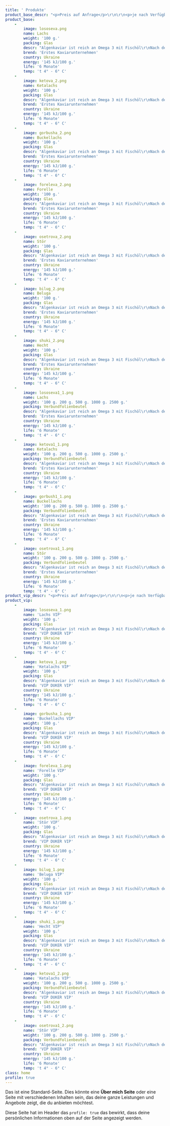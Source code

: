 ```yaml
---
title: ' Produkte'
product_base_descr: "<p>Preis auf Anfrage</p>\r\n\r\n<p>je nach Verfügbarkeit und Auftragsvolumen.</p>\r\n\r\n<p>Das Mindestvolumen beträgt 500 kg.</p>"
product_base:
    -
        image: lososeva.png
        name: Lachs
        weight: '100 g.'
        packing: Glas
        descr: "Algenkaviar ist reich an Omega 3 mit Fischöl\r\nNach dem Geschmack ist es fast natürlich"
        brend: 'Erstes Kaviarunternehmen'
        country: Ukraine
        energy: '145 kJ/100 g.'
        life: '6 Monate'
        temp: 't 4° - 6° C'
    -
        image: ketova_2.png
        name: Ketalachs
        weight: '100 g.'
        packing: Glas
        descr: "Algenkaviar ist reich an Omega 3 mit Fischöl\r\nNach dem Geschmack ist es fast natürlich"
        brend: 'Erstes Kaviarunternehmen'
        country: Ukraine
        energy: '145 kJ/100 g.'
        life: '6 Monate'
        temp: 't 4° - 6° C'
    -
        image: gorbusha_2.png
        name: Buckellachs
        weight: '100 g.'
        packing: Glas
        descr: "Algenkaviar ist reich an Omega 3 mit Fischöl\r\nNach dem Geschmack ist es fast natürlich"
        brend: 'Erstes Kaviarunternehmen'
        country: Ukraine
        energy: '145 kJ/100 g.'
        life: '6 Monate'
        temp: 't 4° - 6° C'
    -
        image: foreleva_2.png
        name: Forelle
        weight: '100 g.'
        packing: Glas
        descr: "Algenkaviar ist reich an Omega 3 mit Fischöl\r\nNach dem Geschmack ist es fast natürlich"
        brend: 'Erstes Kaviarunternehmen'
        country: Ukraine
        energy: '145 kJ/100 g.'
        life: '6 Monate'
        temp: 't 4° - 6° C'
    -
        image: osetrova_2.png
        name: Stör
        weight: '100 g.'
        packing: Glas
        descr: "Algenkaviar ist reich an Omega 3 mit Fischöl\r\nNach dem Geschmack ist es fast natürlich"
        brend: 'Erstes Kaviarunternehmen'
        country: Ukraine
        energy: '145 kJ/100 g.'
        life: '6 Monate'
        temp: 't 4° - 6° C'
    -
        image: bilug_2.png
        name: Belugа
        weight: '100 g.'
        packing: Glas
        descr: "Algenkaviar ist reich an Omega 3 mit Fischöl\r\nNach dem Geschmack ist es fast natürlich"
        brend: 'Erstes Kaviarunternehmen'
        country: Ukraine
        energy: '145 kJ/100 g.'
        life: '6 Monate'
        temp: 't 4° - 6° C'
    -
        image: shuki_2.png
        name: Hecht
        weight: '100 g.'
        packing: Glas
        descr: "Algenkaviar ist reich an Omega 3 mit Fischöl\r\nNach dem Geschmack ist es fast natürlich"
        brend: 'Erstes Kaviarunternehmen'
        country: Ukraine
        energy: '145 kJ/100 g.'
        life: '6 Monate'
        temp: 't 4° - 6° C'
    -
        image: lososeva1_1.png
        name: Lachs
        weight: '100 g. 200 g. 500 g. 1000 g. 2500 g.'
        packing: Verbundfolienbeutel
        descr: "Algenkaviar ist reich an Omega 3 mit Fischöl\r\nNach dem Geschmack ist es fast natürlich"
        brend: 'Erstes Kaviarunternehmen'
        country: Ukraine
        energy: '145 kJ/100 g.'
        life: '6 Monate'
        temp: 't 4° - 6° C'
    -
        image: ketova1_1.png
        name: Ketalachs
        weight: '100 g. 200 g. 500 g. 1000 g. 2500 g.'
        packing: Verbundfolienbeutel
        descr: "Algenkaviar ist reich an Omega 3 mit Fischöl\r\nNach dem Geschmack ist es fast natürlich"
        brend: 'Erstes Kaviarunternehmen'
        country: Ukraine
        energy: '145 kJ/100 g.'
        life: '6 Monate'
        temp: 't 4° - 6° C'
    -
        image: gorbush1_1.png
        name: Buckellachs
        weight: '100 g. 200 g. 500 g. 1000 g. 2500 g.'
        packing: Verbundfolienbeutel
        descr: "Algenkaviar ist reich an Omega 3 mit Fischöl\r\nNach dem Geschmack ist es fast natürlich"
        brend: 'Erstes Kaviarunternehmen'
        country: Ukraine
        energy: '145 kJ/100 g.'
        life: '6 Monate'
        temp: 't 4° - 6° C'
    -
        image: osetrova1_1.png
        name: Stör
        weight: '100 g. 200 g. 500 g. 1000 g. 2500 g.'
        packing: Verbundfolienbeutel
        descr: "Algenkaviar ist reich an Omega 3 mit Fischöl\r\nNach dem Geschmack ist es fast natürlich"
        brend: 'Erstes Kaviarunternehmen'
        country: Ukraine
        energy: '145 kJ/100 g.'
        life: '6 Monate'
        temp: 't 4° - 6° C'
product_vip_descr: "<p>Preis auf Anfrage</p>\r\n\r\n<p>je nach Verfügbarkeit und Auftragsvolumen.</p>\r\n\r\n<p>Das Mindestvolumen beträgt 500 kg.</p>"
product_vip:
    -
        image: lososeva_1.png
        name: 'Lachs VIP'
        weight: '100 g.'
        packing: Glas
        descr: "Algenkaviar ist reich an Omega 3 mit Fischöl\r\nNach dem Geschmack ist es fast natürlich"
        brend: 'VIP DUKER VIP'
        country: Ukraine
        energy: '145 kJ/100 g.'
        life: '6 Monate'
        temp: 't 4° - 6° C'
    -
        image: ketova_1.png
        name: 'Ketalachs VIP'
        weight: '100 g.'
        packing: Glas
        descr: "Algenkaviar ist reich an Omega 3 mit Fischöl\r\nNach dem Geschmack ist es fast natürlich"
        brend: 'VIP DUKER VIP'
        country: Ukraine
        energy: '145 kJ/100 g.'
        life: '6 Monate'
        temp: 't 4° - 6° C'
    -
        image: gorbusha_1.png
        name: 'Buckellachs VIP'
        weight: '100 g.'
        packing: Glas
        descr: "Algenkaviar ist reich an Omega 3 mit Fischöl\r\nNach dem Geschmack ist es fast natürlich"
        brend: 'VIP DUKER VIP'
        country: Ukraine
        energy: '145 kJ/100 g.'
        life: '6 Monate'
        temp: 't 4° - 6° C'
    -
        image: foreleva_1.png
        name: 'Forelle VIP'
        weight: '100 g.'
        packing: Glas
        descr: "Algenkaviar ist reich an Omega 3 mit Fischöl\r\nNach dem Geschmack ist es fast natürlich"
        brend: 'VIP DUKER VIP'
        country: Ukraine
        energy: '145 kJ/100 g.'
        life: '6 Monate'
        temp: 't 4° - 6° C'
    -
        image: osetrova_1.png
        name: 'Stör VIP'
        weight: '100 g.'
        packing: Glas
        descr: "Algenkaviar ist reich an Omega 3 mit Fischöl\r\nNach dem Geschmack ist es fast natürlich"
        brend: 'VIP DUKER VIP'
        country: Ukraine
        energy: '145 kJ/100 g.'
        life: '6 Monate'
        temp: 't 4° - 6° C'
    -
        image: bilug_1.png
        name: 'Belugа VIP'
        weight: '100 g.'
        packing: Glas
        descr: "Algenkaviar ist reich an Omega 3 mit Fischöl\r\nNach dem Geschmack ist es fast natürlich"
        brend: 'VIP DUKER VIP'
        country: Ukraine
        energy: '145 kJ/100 g.'
        life: '6 Monate'
        temp: 't 4° - 6° C'
    -
        image: shuki_1.png
        name: 'Hecht VIP'
        weight: '100 g.'
        packing: Glas
        descr: "Algenkaviar ist reich an Omega 3 mit Fischöl\r\nNach dem Geschmack ist es fast natürlich"
        brend: 'VIP DUKER VIP'
        country: Ukraine
        energy: '145 kJ/100 g.'
        life: '6 Monate'
        temp: 't 4° - 6° C'
    -
        image: ketova1_2.png
        name: 'Ketalachs VIP'
        weight: '100 g. 200 g. 500 g. 1000 g. 2500 g.'
        packing: Verbundfolienbeutel
        descr: "Algenkaviar ist reich an Omega 3 mit Fischöl\r\nNach dem Geschmack ist es fast natürlich"
        brend: 'VIP DUKER VIP'
        country: Ukraine
        energy: '145 kJ/100 g.'
        life: '6 Monate'
        temp: 't 4° - 6° C'
    -
        image: osetrova1_2.png
        name: 'Stör VIP'
        weight: '100 g. 200 g. 500 g. 1000 g. 2500 g.'
        packing: Verbundfolienbeutel
        descr: "Algenkaviar ist reich an Omega 3 mit Fischöl\r\nNach dem Geschmack ist es fast natürlich"
        brend: 'VIP DUKER VIP'
        country: Ukraine
        energy: '145 kJ/100 g.'
        life: '6 Monate'
        temp: 't 4° - 6° C'
class: home
profile: true
---
```


Das ist eine Standard-Seite. Dies könnte eine **Über mich Seite** oder eine Seite mit verschiedenen Inhalten sein, das deine ganze Leistungen und Angebote zeigt, die du anbieten möchtest. 

Diese Seite hat im Header das `profile: true` das bewirkt, dass deine persönlichen Informationen oben auf der Seite angezeigt werden.
